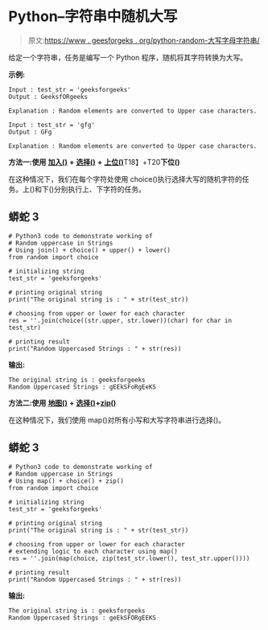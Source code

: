 # Python–字符串中随机大写

> 原文:[https://www . geesforgeks . org/python-random-大写字母字符串/](https://www.geeksforgeeks.org/python-random-uppercase-in-strings/)

给定一个字符串，任务是编写一个 Python 程序，随机将其字符转换为大写。

**示例:**

```
Input : test_str = 'geeksforgeeks'
Output : GeeksfORgeeks

Explanation : Random elements are converted to Upper case characters.

Input : test_str = 'gfg'
Output : GFg

Explanation : Random elements are converted to Upper case characters.
```

**方法一:使用** [**加入()**](https://www.geeksforgeeks.org/join-function-python/) **+** [**选择()**](https://www.geeksforgeeks.org/python-numbers-choice-function/) **+** [**上位()**](https://www.geeksforgeeks.org/isupper-islower-lower-upper-python-applications/)T18】+T20**下位()**

在这种情况下，我们在每个字符处使用 choice()执行选择大写的随机字符的任务。上()和下()分别执行上、下字符的任务。

## 蟒蛇 3

```
# Python3 code to demonstrate working of
# Random uppercase in Strings
# Using join() + choice() + upper() + lower()
from random import choice

# initializing string
test_str = 'geeksforgeeks'

# printing original string
print("The original string is : " + str(test_str))

# choosing from upper or lower for each character
res = ''.join(choice((str.upper, str.lower))(char) for char in test_str)

# printing result
print("Random Uppercased Strings : " + str(res))
```

**输出:**

```
The original string is : geeksforgeeks
Random Uppercased Strings : gEEkSFoRgEeKS
```

**方法二:使用** [**地图()**](https://www.geeksforgeeks.org/python-map-function/) **+** [**选择()**](https://www.geeksforgeeks.org/python-numbers-choice-function/)**+**[**zip()**](https://www.geeksforgeeks.org/zip-in-python/)

在这种情况下，我们使用 map()对所有小写和大写字符串进行选择()。

## 蟒蛇 3

```
# Python3 code to demonstrate working of
# Random uppercase in Strings
# Using map() + choice() + zip()
from random import choice

# initializing string
test_str = 'geeksforgeeks'

# printing original string
print("The original string is : " + str(test_str))

# choosing from upper or lower for each character
# extending logic to each character using map()
res = ''.join(map(choice, zip(test_str.lower(), test_str.upper())))

# printing result
print("Random Uppercased Strings : " + str(res))
```

**输出:**

```
The original string is : geeksforgeeks
Random Uppercased Strings : geEkSFORgEEKS
```